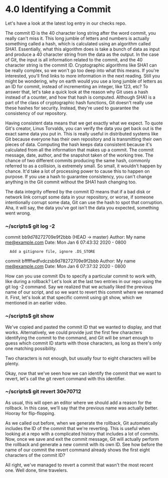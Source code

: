 # 4.0 Identifying a Commit

Let's have a look at the latest log entry in our checks repo.

The commit ID is the 40 character long string after the word commit, you really can't miss it. This long jumble of letters and numbers is actually something called a hash, which 
is calculated using an algorithm called SHA1. Essentially, what this algorithm does is take a bunch of data as input and produce a 40 character string from the data as the output. 
In the case of Git, the input is all information related to the commit, and the 40 character string is the commit ID. Cryptographic algorithms like SHA1 can be really complex, so 
we won't go too deep into what this means. If you're interested, you'll find links to more information in the next reading. Still you might be wondering, why on earth would you 
use a long jumble of letters as an ID for commit, instead of incrementing an integer, like 123, etc? To answer that, let's take a quick look at the reason why Git uses a hash 
instead of a counter, and how that hash is computed. Although SHA1 is a part of the class of cryptographic hash functions, Git doesn't really use these hashes for security. 
Instead, they're used to guarantee the consistency of our repository.

Having consistent data means that we get exactly what we expect. To quote Git's creator, Linus Torvalds, you can verify the data you get back out is the exact same data you put in.
This is really useful in distributed systems like Git because everyone has their own repository and is transmitting their own pieces of data. Computing the hash keeps data 
consistent because it's calculated from all the information that makes up a commit. The commit message, date, author, and the snapshot taken of the working tree. The chance of two
different commits producing the same hash, commonly referred to as a collision, is extremely small. So small, it wouldn't happen by chance. It'd take a lot of processing power to
cause this to happen on purpose. If you use a hash to guarantee consistency, you can't change anything in the Git commit without the SHA1 hash changing too.

The data integrity offered by the commit ID means that if a bad disk or network link corrupt some data in your repository, or worse, if someone intentionally corrupt some data, 
Git can use the hash to spot that corruption. Aha, it will say, the data you've got isn't the data you expected, something went wrong.






### ~/scripts$ git log -2
commit bb9d78272709e9f2bbb (HEAD -> master)
Author: My name <me@example.com>
Date:   Mon Jan 6 07:43:32 2020 - 0800

      Add a gitignore file, ignore .DS_STORE
      

commit bfffffwdfvdczsb9d78272709e9f2bbb 
Author: My name <me@example.com>
Date:   Mon Jan 6 07:37:32 2020 - 0800

How can you use commit IDs to specify a particular commit to work with, like during a rollback? Let's look at the last two entries in our repo using the git log -2 command.
Say we realized that we actually liked the previous name of our script, and so we want to revert this commit where we renamed it. First, let's look at that specific commit using 
git show, which we mentioned in an earlier video.


### ~/scripts$ git show <commit id>
  
We've copied and pasted the commit ID that we wanted to display, and that works. Alternatively, we could provide just the first few characters identifying the commit to the command,
and Git will be smart enough to guess which commit ID starts with those characters, as long as there's only one matching possibility. 

Two characters is not enough, but usually four to eight characters will be plenty.

Okay, now that we've seen how we can identify the commit that we want to revert, let's call the git revert command with this identifier. 

 ### ~/scripts$ git revert 30e70712
  
As usual, this will open an editor where  we should add a reason for the rollback. In this case, we'll say that the previous name was actually better. Hooray for flip-flopping.

As we called out before, when we generate the rollback, Git automatically includes the ID of the commit that we're reverting. This is useful when looking at a repo with a 
complicated history that includes a lot of commits. Now, once we save and exit the commit message, Git will actually perform the rollback and generate a new commit with its own 
ID. See how before the name of our commit the revert command already shows the first eight characters of the commit ID? 

All right, we've managed to revert a commit that wasn't the most recent one. Well done, time travelers. 
